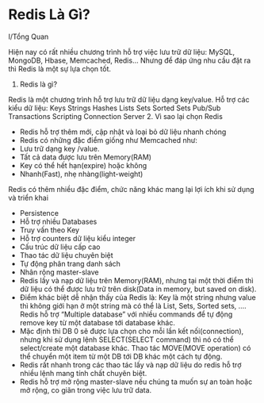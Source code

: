 # Redis Là Gì?
I/Tổng Quan

Hiện nay có rất nhiều chương trình hỗ trợ việc lưu trữ dữ liệu: MySQL, MongoDB, Hbase, Memcached, Redis…
Nhưng để đáp ứng nhu cầu đặt ra thì Redis là một sự lựa chọn tốt.
1. Redis là gì?

Redis là một chương trình hỗ trợ lưu trữ dữ liệu dạng key/value.
Hỗ trợ các kiểu dữ liệu: Keys Strings Hashes Lists Sets Sorted Sets Pub/Sub Transactions Scripting Connection Server
2. Vì sao lại chọn Redis

* Redis hỗ trợ thêm mới, cập nhật và loại bỏ dữ liệu nhanh chóng
* Redis có những đặc điểm giống như Memcached như:
* Lưu trữ dạng key /value.
* Tất cả data được lưu trên Memory(RAM)
* Key có thể hết hạn(expire) hoặc không
* Nhanh(Fast), nhẹ nhàng(light-weight)

Redis có thêm nhiều đặc điểm, chức năng khác mang lại lợi ích khi sử dụng và triển khai
* Persistence
* Hỗ trợ nhiều Databases
* Truy vấn theo Key
* Hỗ trợ counters dữ liệu kiểu integer
* Cấu trúc dữ liệu cấp cao
* Thao tác dữ liệu chuyên biệt
* Tự động phân trang danh sách
* Nhân rộng master-slave
* Redis lấy và nạp dữ liệu trên Memory(RAM), nhưng tại một thời điểm thì dữ liệu có thể được lưu trữ trên disk(Data in memory, but saved on disk).
* Điểm khác biệt dễ nhận thấy của Redis là: Key là một string nhưng value thì không giới hạn ở một string mà có thể là List, Sets, Sorted sets, ....
Redis hỗ trợ “Multiple database” với nhiều commands để tự động remove key từ một database tới database khác.
* Mặc định thì DB 0 sẽ được lựa chọn cho mỗi lần kết nối(connection), nhưng khi sử dụng lệnh SELECT(SELECT command) thì nó có thể select/create một database khác. Thao tác MOVE(MOVE operation) có thể chuyển một item từ một DB tới DB khác một cách tự động.
* Redis rất nhanh trong các thao tác lấy và nạp dữ liệu do redis hỗ trợ nhiều lệnh mang tính chất chuyên biệt.
* Redis hỗ trợ mở rộng master-slave nếu chúng ta muốn sự an toàn hoặc mở rộng, co giãn trong việc lưu trữ data.
